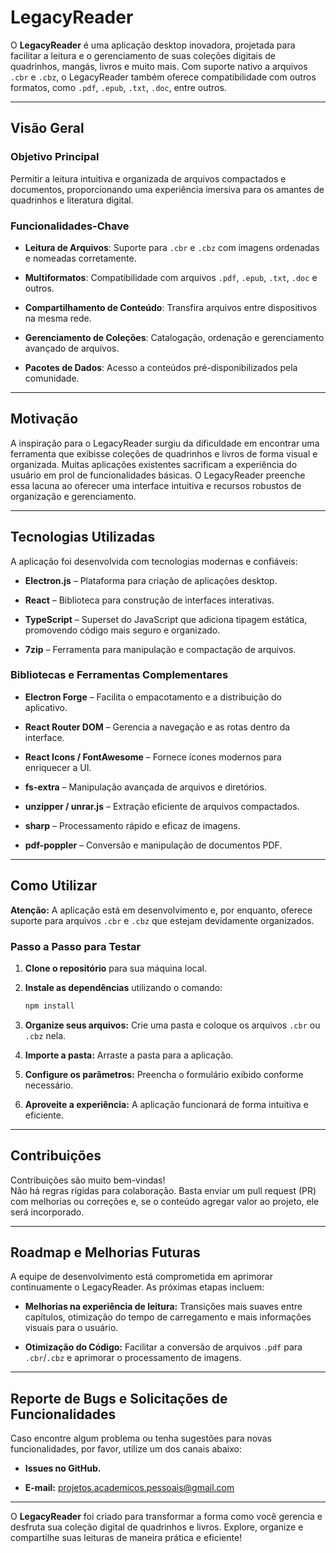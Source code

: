# LegacyReader

O **LegacyReader** é uma aplicação desktop inovadora, projetada para facilitar a leitura e o gerenciamento de suas coleções digitais de quadrinhos, mangás, livros e muito mais. Com suporte nativo a arquivos `.cbr` e `.cbz`, o LegacyReader também oferece compatibilidade com outros formatos, como `.pdf`, `.epub`, `.txt`, `.doc`, entre outros.

---

## Visão Geral

### Objetivo Principal

Permitir a leitura intuitiva e organizada de arquivos compactados e documentos, proporcionando uma experiência imersiva para os amantes de quadrinhos e literatura digital.

### Funcionalidades-Chave

- **Leitura de Arquivos**: Suporte para `.cbr` e `.cbz` com imagens ordenadas e nomeadas corretamente.
    
- **Multiformatos**: Compatibilidade com arquivos `.pdf`, `.epub`, `.txt`, `.doc` e outros.
    
- **Compartilhamento de Conteúdo**: Transfira arquivos entre dispositivos na mesma rede.
    
- **Gerenciamento de Coleções**: Catalogação, ordenação e gerenciamento avançado de arquivos.
    
- **Pacotes de Dados**: Acesso a conteúdos pré-disponibilizados pela comunidade.
    

---

## Motivação

A inspiração para o LegacyReader surgiu da dificuldade em encontrar uma ferramenta que exibisse coleções de quadrinhos e livros de forma visual e organizada. Muitas aplicações existentes sacrificam a experiência do usuário em prol de funcionalidades básicas. O LegacyReader preenche essa lacuna ao oferecer uma interface intuitiva e recursos robustos de organização e gerenciamento.

---

## Tecnologias Utilizadas

A aplicação foi desenvolvida com tecnologias modernas e confiáveis:

- **Electron.js** – Plataforma para criação de aplicações desktop.
    
- **React** – Biblioteca para construção de interfaces interativas.
    
- **TypeScript** – Superset do JavaScript que adiciona tipagem estática, promovendo código mais seguro e organizado.
    
- **7zip** – Ferramenta para manipulação e compactação de arquivos.
    

### Bibliotecas e Ferramentas Complementares

- **Electron Forge** – Facilita o empacotamento e a distribuição do aplicativo.
    
- **React Router DOM** – Gerencia a navegação e as rotas dentro da interface.
    
- **React Icons / FontAwesome** – Fornece ícones modernos para enriquecer a UI.
    
- **fs-extra** – Manipulação avançada de arquivos e diretórios.
    
- **unzipper / unrar.js** – Extração eficiente de arquivos compactados.
    
- **sharp** – Processamento rápido e eficaz de imagens.
    
- **pdf-poppler** – Conversão e manipulação de documentos PDF.
    

---

## Como Utilizar

**Atenção:** A aplicação está em desenvolvimento e, por enquanto, oferece suporte para arquivos `.cbr` e `.cbz` que estejam devidamente organizados.

### Passo a Passo para Testar

1. **Clone o repositório** para sua máquina local.
    
2. **Instale as dependências** utilizando o comando:
    
    ```bash
    npm install
    ```
    
3. **Organize seus arquivos:** Crie uma pasta e coloque os arquivos `.cbr` ou `.cbz` nela.
    
4. **Importe a pasta:** Arraste a pasta para a aplicação.
    
5. **Configure os parâmetros:** Preencha o formulário exibido conforme necessário.
    
6. **Aproveite a experiência:** A aplicação funcionará de forma intuitiva e eficiente.
    

---

## Contribuições

Contribuições são muito bem-vindas!  
Não há regras rígidas para colaboração. Basta enviar um pull request (PR) com melhorias ou correções e, se o conteúdo agregar valor ao projeto, ele será incorporado.

---

## Roadmap e Melhorias Futuras

A equipe de desenvolvimento está comprometida em aprimorar continuamente o LegacyReader. As próximas etapas incluem:

- **Melhorias na experiência de leitura:** Transições mais suaves entre capítulos, otimização do tempo de carregamento e mais informações visuais para o usuário.
    
- **Otimização do Código:** Facilitar a conversão de arquivos `.pdf` para `.cbr`/`.cbz` e aprimorar o processamento de imagens.
    

---

## Reporte de Bugs e Solicitações de Funcionalidades

Caso encontre algum problema ou tenha sugestões para novas funcionalidades, por favor, utilize um dos canais abaixo:

- **Issues no GitHub.** 
    
- **E-mail:** [projetos.academicos.pessoais@gmail.com](mailto:projetos.academicos.pessoais@gmail.com)
    

---

O **LegacyReader** foi criado para transformar a forma como você gerencia e desfruta sua coleção digital de quadrinhos e livros. Explore, organize e compartilhe suas leituras de maneira prática e eficiente!
